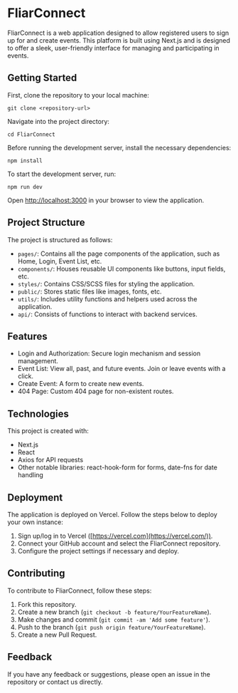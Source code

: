 FliarConnect
============

FliarConnect is a web application designed to allow registered users to sign up for and create events. This platform is built using Next.js and is designed to offer a sleek, user-friendly interface for managing and participating in events.

Getting Started
---------------

First, clone the repository to your local machine:

```git clone <repository-url>```

Navigate into the project directory:


`cd FliarConnect`

Before running the development server, install the necessary dependencies:

`npm install`

To start the development server, run:

`npm run dev`

Open [http://localhost:3000](http://localhost:3000/) in your browser to view the application.

Project Structure
-----------------

The project is structured as follows:

-   `pages/`: Contains all the page components of the application, such as Home, Login, Event List, etc.
-   `components/`: Houses reusable UI components like buttons, input fields, etc.
-   `styles/`: Contains CSS/SCSS files for styling the application.
-   `public/`: Stores static files like images, fonts, etc.
-   `utils/`: Includes utility functions and helpers used across the application.
-   `api/`: Consists of functions to interact with backend services.

Features
--------

-   Login and Authorization: Secure login mechanism and session management.
-   Event List: View all, past, and future events. Join or leave events with a click.
-   Create Event: A form to create new events.
-   404 Page: Custom 404 page for non-existent routes.

Technologies
------------

This project is created with:

-   Next.js
-   React
-   Axios for API requests
-   Other notable libraries: react-hook-form for forms, date-fns for date handling

Deployment
----------

The application is deployed on Vercel. Follow the steps below to deploy your own instance:

1.  Sign up/log in to Vercel ([https://vercel.com](https://vercel.com/)).
2.  Connect your GitHub account and select the FliarConnect repository.
3.  Configure the project settings if necessary and deploy.

Contributing
------------

To contribute to FliarConnect, follow these steps:

1.  Fork this repository.
2.  Create a new branch (`git checkout -b feature/YourFeatureName`).
3.  Make changes and commit (`git commit -am 'Add some feature'`).
4.  Push to the branch (`git push origin feature/YourFeatureName`).
5.  Create a new Pull Request.

Feedback
--------

If you have any feedback or suggestions, please open an issue in the repository or contact us directly.
